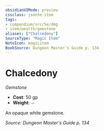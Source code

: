 ```yaml
---
obsidianUIMode: preview
cssclass: json5e-item
tags:
- compendium/src/5e/dmg
- item/wealth/gemstone
aliases: ["Chalcedony"]
SourceType: "Magic Item"
NoteIcon: magicitem
BookSource: Dungeon Master's Guide p. 134
---
```

# Chalcedony
*Gemstone*  

- **Cost**: 50 gp
- **Weight**: ⏤

An opaque white gemstone.

*Source: Dungeon Master's Guide p. 134*